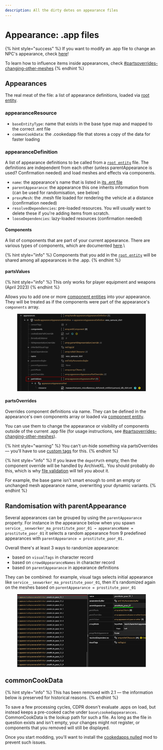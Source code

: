 ```yaml
---
description: All the dirty detes on appearance files
---
```


# Appearance: .app files

{% hint style="success" %}
If you want to modify an .app file to change an NPC's appearance, check [here](../../../modding-guides/npcs/appearances-change-the-looks/#the-.app-file)!

To learn how to influence items inside appearances, check [#partsoverrides-changing-other-meshes](../../../modding-guides/items-equipment/influencing-other-items.md#partsoverrides-changing-other-meshes "mention")
{% endhint %}

## Appearances

The real meat of the file: a list of appearance definitions, loaded via [root entity](../entity-.ent-files/#root-entity).&#x20;

### appearanceResource

* `baseEntityType`: name that exists in the base type map and mapped to the correct .ent file
* `commonCookData`: the .cookedapp file that stores a copy of the data for faster loading

### appearanceDefinition

A list of appearance definitions to be called from a [`root entity`](../entity-.ent-files/#root-entity)  file. The definitions are independent from each other (unless parentAppearance is used? Confirmation needed) and load meshes and effects via components.

* `name`: the appearance's name that is listed in [its .ent file](../entity-.ent-files/#root-entity)
* `parentAppearance`: the appearance this one inherits information from (can be used for randomisation, see below)
* `proxyMesh`: the .mesh file loaded for rendering the vehicle at a distance (confirmation needed)
* `resolvedDependencies`: pre-loaded resources. You will usually want to delete these if you're adding items from scratch.
* `looseDependencies`: lazy-loaded resources (confirmation needed)

#### Components

A list of components that are part of your current appearance. There are various types of components,  which are documented [here](../components/).\


{% hint style="info" %}
Components that you add in the [`root entity`](../entity-.ent-files/#root-entity) will be shared among all appearances in the .app.&#x20;
{% endhint %}

#### partsValues

{% hint style="info" %}
This only works for player equipment and weapons (April 2023)
{% endhint %}

Allows you to add one or more [component entities](../entity-.ent-files/#mesh-component-entity-simple-entity) into your appearance. They will be treated as if the components were part of the appearance's `components` array.

<figure><img src="../../../.gitbook/assets/partsvalues.png" alt=""><figcaption></figcaption></figure>

#### partsOverrides

Overrides component definitions via name. They can be defined in the appearance's own components array or loaded via [component entity](../entity-.ent-files/#mesh-component-entity-simple-entity).&#x20;

You can use them to change the appearance or visibility of components outside of the current .app file (for usage instructions, see [#partsoverrides-changing-other-meshes](../../../modding-guides/items-equipment/influencing-other-items.md#partsoverrides-changing-other-meshes "mention")).&#x20;

{% hint style="warning" %}
You can't un-hide something via partsOverrides — you'll have to use [custom tags](../../../for-mod-creators/core-mods-explained/archivexl/archivexl-tags.md#adding-custom-tags) for this.
{% endhint %}

{% hint style="info" %}
If you leave the `depotPath` empty, then the component override will be handled by ArchiveXL. You should probably do this, which is why [file validation](https://app.gitbook.com/s/-MP_ozZVx2gRZUPXkd4r/wolvenkit-app/file-validation) will tell you about it.

For example, the base game isn't smart enough to omit an empty or unchanged mesh appearance name, overwriting your dynamic variants.
{% endhint %}

## Randomisation with parentAppearance

Several appearances can be grouped by using the `parentAppearance` property. For instance in the appearance below when you spawn `service__sexworker_ma_prostitute_poor_01 → appearanceName = prostitute_poor_01` it selects a random appearance from 9 predefined appearances with `parentAppearance = prostitute_poor_01.`

Overall there's at least 3 ways to randomize appearance:

* based on `visualTags` in character record
* based on `crowdAppearanceNames` in character record
* based on `parentAppearance` in appearance definitions

They can be combined: for example, visual tags selects initial appearance like `service__sexworker_ma_prostitute_poor_01`, then it's randomized again on the meshes based on `parentAppearance = prostitute_poor_01`

<figure><img src="../../../.gitbook/assets/image (577).png" alt=""><figcaption></figcaption></figure>

## commonCookData

{% hint style="info" %}
This has been removed with 2.1 — the information below is preserved for historical reasons.
{% endhint %}

To save a few processing cycles, CDPR doesn't evaluate .apps on load, but instead keeps a pre-cooked cache under `base\cookedappearances`. CommonCookData is the lookup path for such a file. As long as the file in question exists and isn't empty, your changes might not register, or components that you removed will still be displayed.

Once you start modding, you'll want to install the [cookedapps nulled](https://www.nexusmods.com/cyberpunk2077/mods/3051) mod to prevent such issues.&#x20;

